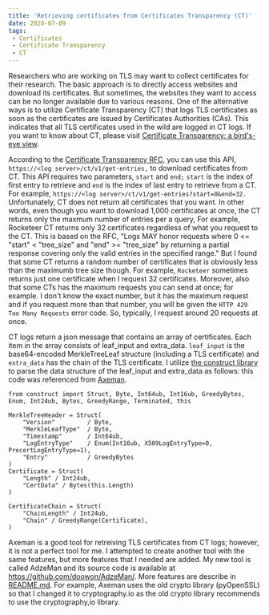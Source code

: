 ```yaml
---
title: 'Retrieving certificates from Certificates Transparency (CT)'
date: 2020-07-09
tags:
 - Certificates
 - Certificate Transparency
 - CT
---
```


Researchers who are working on TLS may want to collect certificates for their research. The basic approach is to directly access websites and download its certificates. But sometimes, the websites they want to access can be no longer available due to various reasons.
One of the alternative ways is to utilize Certificate Transparency (CT) that logs TLS certificates as soon as the certificates are issued by Certificates Authorities (CAs). This indicates that all TLS certificates used in the wild are logged in CT logs. If you want to know about CT, please visit [Certificate Transparency: a bird's-eye view](https://emilymstark.com/2020/07/20/certificate-transparency-a-birds-eye-view.html).


According to the [Certificate Transparency RFC](https://tools.ietf.org/html/rfc6962#section-4.6), you can use this API, `https://<log server>/ct/v1/get-entries,` to download certificates from CT. This API requires two parameters, `start` and `end;` `start` is the index of first entry to retrieve and `end` is the index of last entry to retrieve from a CT. For example, `https://<log server>/ct/v1/get-entries?start=0&end=32.` Unfortunately, CT does not return all certificates that you want. In other words, even though you want to download 1,000 certificates at once, the CT returns only the maxmum number of entries per a query, For example, Rocketeer CT returns only 32 certificates regardless of what you request to the CT. This is based on the RFC, "Logs MAY honor requests where 0 <= "start" < "tree_size" and "end" >= "tree_size" by returning a partial response covering only the valid entries in the specified range." But I found that some CT returns a random number of certificates that is obviously less than the maximumb tree size though. For example, `Rocketeer` sometimes returns just one certificate when I request 32 certificates. Moreover, also that some CTs has the maximum requests you can send at once; for example. I don't know the exact number, but it has the maximum request and if you request more than that number, you will be given the `HTTP 429 Too Many Requests` error code. So, typically, I request around 20 requests at once.

CT logs return a json message that contains an array of certificates. Each item in the array consists of leaf_input and extra_data. `leaf_input` is the base64-encoded MerkleTreeLeaf structure (including a TLS certificate) and `extra_data` has the chain of the TLS certificate. I utilize [the construct library](https://pypi.org/project/construct/) to parse the data structure of the leaf_input and extra_data as follows: this code was referenced from [Axeman](https://github.com/CaliDog/Axeman/blob/master/axeman/certlib.py).

```
from construct import Struct, Byte, Int64ub, Int16ub, GreedyBytes, Enum, Int24ub, Bytes, GreedyRange, Terminated, this

MerkleTreeHeader = Struct(
    "Version"         / Byte,
    "MerkleLeafType"  / Byte,
    "Timestamp"       / Int64ub,
    "LogEntryType"    / Enum(Int16ub, X509LogEntryType=0, PrecertLogEntryType=1),
    "Entry"           / GreedyBytes
)
Certificate = Struct(
    "Length" / Int24ub,
    "CertData" / Bytes(this.Length)
)

CertificateChain = Struct(
    "ChainLength" / Int24ub,
    "Chain" / GreedyRange(Certificate),
)
```

Axeman is a good tool for retreiving TLS certificates from CT logs; however, it is not a perfect tool for me. I attempted to create another tool with the same features, but more features that I needed are added. My new tool is called AdzeMan and its source code is available at https://github.com/doowon/AdzeMan/. More features are describe in [README.md](https://github.com/doowon/AdzeMan/blob/master/README.md). For example, Axeman uses the old crypto library (pyOpenSSL) so that I changed it to cryptography.io as the old crypto library recommends to use the cryptography,io library.

